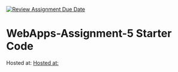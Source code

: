 [![Review Assignment Due Date](https://classroom.github.com/assets/deadline-readme-button-24ddc0f5d75046c5622901739e7c5dd533143b0c8e959d652212380cedb1ea36.svg)](https://classroom.github.com/a/7kKA03Up)
# WebApps-Assignment-5 Starter Code
Hosted at: [Hosted at: ](https://44-563-webapps-f23.github.io/44563-webapps-f23-assignment4-S564535/playpart.html)